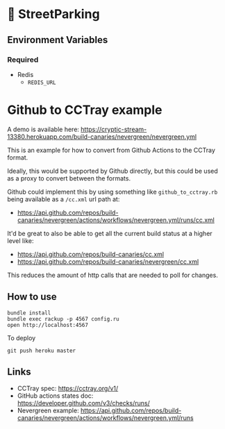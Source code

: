 # 🚗 StreetParking

## Environment Variables

### Required
- Redis
  - `REDIS_URL`

# Github to CCTray example

A demo is available here: https://cryptic-stream-13380.herokuapp.com/build-canaries/nevergreen/nevergreen.yml

This is an example for how to convert from Github Actions to the CCTray format.

Ideally, this would be supported by Github directly, but this could be used as a proxy to convert between the formats.

Github could implement this by using something like `github_to_cctray.rb` being available as a `/cc.xml` url path at:

- https://api.github.com/repos/build-canaries/nevergreen/actions/workflows/nevergreen.yml/runs/cc.xml

It'd be great to also be able to get all the current build status at a higher level like:

- https://api.github.com/repos/build-canaries/cc.xml
- https://api.github.com/repos/build-canaries/nevergreen/cc.xml

This reduces the amount of http calls that are needed to poll for changes.

## How to use

```
bundle install
bundle exec rackup -p 4567 config.ru
open http://localhost:4567
```

To deploy

```
git push heroku master
```

## Links

- CCTray spec: https://cctray.org/v1/
- GitHub actions states doc: https://developer.github.com/v3/checks/runs/
- Nevergreen example: https://api.github.com/repos/build-canaries/nevergreen/actions/workflows/nevergreen.yml/runs
